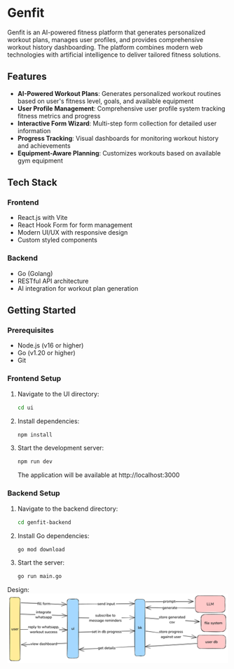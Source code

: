 # Genfit

Genfit is an AI-powered fitness platform that generates personalized workout plans, manages user profiles, and provides comprehensive workout history dashboarding. The platform combines modern web technologies with artificial intelligence to deliver tailored fitness solutions.

## Features

- **AI-Powered Workout Plans**: Generates personalized workout routines based on user's fitness level, goals, and available equipment
- **User Profile Management**: Comprehensive user profile system tracking fitness metrics and progress
- **Interactive Form Wizard**: Multi-step form collection for detailed user information
- **Progress Tracking**: Visual dashboards for monitoring workout history and achievements
- **Equipment-Aware Planning**: Customizes workouts based on available gym equipment

## Tech Stack

### Frontend
- React.js with Vite
- React Hook Form for form management
- Modern UI/UX with responsive design
- Custom styled components

### Backend
- Go (Golang)
- RESTful API architecture
- AI integration for workout plan generation

## Getting Started

### Prerequisites
- Node.js (v16 or higher)
- Go (v1.20 or higher)
- Git

### Frontend Setup
1. Navigate to the UI directory:
   ```bash
   cd ui
   ```
2. Install dependencies:
   ```bash
   npm install
   ```
3. Start the development server:
   ```bash
   npm run dev
   ```
   The application will be available at http://localhost:3000

### Backend Setup
1. Navigate to the backend directory:
   ```bash
   cd genfit-backend
   ```
2. Install Go dependencies:
   ```bash
   go mod download
   ```
3. Start the server:
   ```bash
   go run main.go
   ```
   
Design:
![img_2.png](img_2.png)